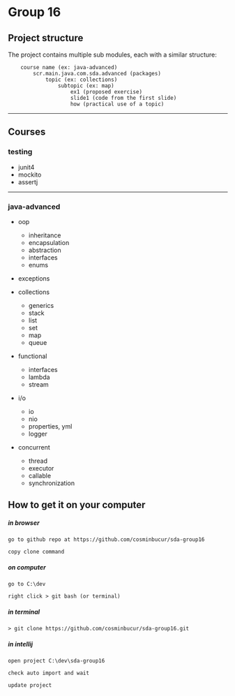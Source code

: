 # Group 16

## Project structure
The project contains multiple sub modules, each with a similar structure:

        course name (ex: java-advanced)
            scr.main.java.com.sda.advanced (packages)
                topic (ex: collections)
                    subtopic (ex: map)
                        ex1 (proposed exercise)
                        slide1 (code from the first slide)
                        how (practical use of a topic)

---

## Courses

### testing
- junit4
- mockito
- assertj

---

### java-advanced
- oop

    - inheritance
    - encapsulation
    - abstraction
    - interfaces
    - enums

- exceptions

- collections

    - generics
    - stack
    - list
    - set
    - map
    - queue

- functional

    - interfaces  
    - lambda
    - stream

- i/o

    - io
    - nio
    - properties, yml
    - logger
    
- concurrent

    - thread
    - executor
    - callable
    - synchronization

## How to get it on your computer

##### in browser

	go to github repo at https://github.com/cosminbucur/sda-group16

	copy clone command

##### on computer
	go to C:\dev

	right click > git bash (or terminal)

##### in terminal
	> git clone https://github.com/cosminbucur/sda-group16.git

##### in intellij
	open project C:\dev\sda-group16

	check auto import and wait

	update project
